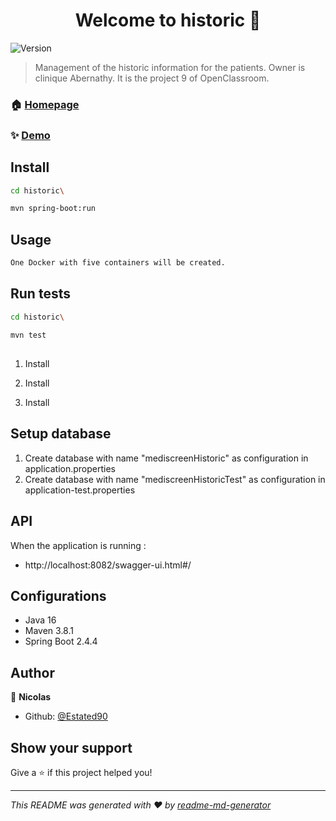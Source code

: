 <h1 align="center">Welcome to historic 👋</h1>
<p>
  <img alt="Version" src="https://img.shields.io/badge/version-1.0.0-blue.svg?cacheSeconds=2592000" />
</p>

> Management of the historic information for the  patients. Owner is clinique Abernathy. It is the project 9 of OpenClassroom.

### 🏠 [Homepage](http://localhost:4200/patient)

### ✨ [Demo](http://localhost:4200/patient)

## Install

```sh
cd historic\
```

```sh
mvn spring-boot:run
```

## Usage

```sh
One Docker with five containers will be created.
```

## Run tests

```sh
cd historic\
```

```sh
mvn test
```

## 

1. Install 

   [Java]: https://www.oracle.com/java/technologies/javase-jdk16-downloads.html	"java installation guide"

2. Install 

   [Maven]: http://maven.apache.org/download.cgi	"Maven installation guide"

3. Install

   [MongoDb]: https://docs.mongodb.com/manual/installation/	"MongoDb installation"

## Setup database

1. Create database with name "mediscreenHistoric" as configuration in application.properties
2. Create database with name "mediscreenHistoricTest" as configuration in application-test.properties

## API

When the application is running :

- http://localhost:8082/swagger-ui.html#/

## Configurations

- Java 16
- Maven 3.8.1
- Spring Boot 2.4.4

## Author

👤 **Nicolas**

* Github: [@Estated90](https://github.com/Estated90)

## Show your support

Give a ⭐️ if this project helped you!

***
_This README was generated with ❤️ by [readme-md-generator](https://github.com/kefranabg/readme-md-generator)_